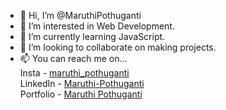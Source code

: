 - 👋 Hi, I’m @MaruthiPothuganti
- 👀 I’m interested in Web Development.
- 🌱 I’m currently learning JavaScript.
- 💞️ I’m looking to collaborate on making projects.
- 📫 You can reach me on...<br>
    Insta     - <a href="https://www.instagram.com/maruthi_pothuganti/">maruthi_pothuganti</a><br>
    LinkedIn - <a href="https://www.linkedin.com/in/maruthi-pothuganti-3a8575179/">Maruthi-Pothuganti</a><br>
    Portfolio - <a href="https://maruthipothuganti.netlify.app/">Maruthi Pothuganti</a>


